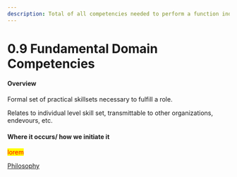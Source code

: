 ```yaml
---
description: Total of all competencies needed to perform a function individual
---
```


# 0.9 Fundamental Domain Competencies

#### Overview

Formal set of practical skillsets necessary to fulfill a role.

Relates to individual level skill set, transmittable to other organizations, endevours, etc.

#### Where it occurs/ how we initiate it

<mark style="color:red;">lorem</mark>

[Philosophy](../white-paper/1.0-guild/0.9-ordinal-guild/0.9-sourcing-and-revising-standards/0.9-fundamental-domain-competencies.md)
